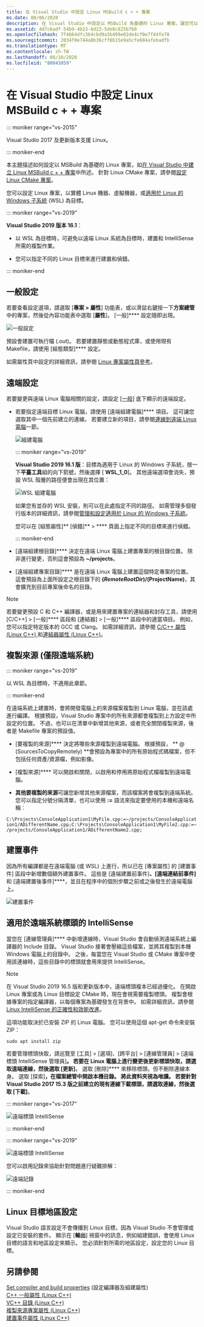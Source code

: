 ```yaml
---
title: 在 Visual Studio 中設定 Linux MSBuild c + + 專案
ms.date: 08/06/2020
description: 在 Visual Studio 中設定以 MSBuild 為基礎的 Linux 專案，讓您可以建立它。
ms.assetid: 4d7c6adf-54b9-4b23-bd23-5de0c825b768
ms.openlocfilehash: 7f4664dfc364cbd9a3b499e02de4cf0e7f44fe78
ms.sourcegitcommit: 2034f8e744a8b36cff8b15e9a5cfe684afebadfb
ms.translationtype: MT
ms.contentlocale: zh-TW
ms.lasthandoff: 08/10/2020
ms.locfileid: "88043859"
---
```

# <a name="configure-a-linux-msbuild-c-project-in-visual-studio"></a>在 Visual Studio 中設定 Linux MSBuild c + + 專案

::: moniker range="vs-2015"

Visual Studio 2017 及更新版本支援 Linux。

::: moniker-end

本主題描述如何設定以 MSBuild 為基礎的 Linux 專案，如[在 Visual Studio 中建立 Linux MSBuild c + + 專案](create-a-new-linux-project.md)中所述。 針對 Linux CMake 專案，請參閱[設定 Linux CMake 專案](cmake-linux-project.md)。

您可以設定 Linux 專案，以實體 Linux 機器、虛擬機器，或[適用於 Linux 的 Windows 子系統](/windows/wsl/about) (WSL) 為目標。

::: moniker range="vs-2019"

**Visual Studio 2019 版本 16.1**：

- 以 WSL 為目標時，可避免以遠端 Linux 系統為目標時，建置和 IntelliSense 所需的複製作業。

- 您可以指定不同的 Linux 目標來進行建置和偵錯。

::: moniker-end

## <a name="general-settings"></a>一般設定

若要查看設定選項，請選取 [**專案 > 屬性**] 功能表，或以滑鼠右鍵按一下**方案總管**中的專案，然後從內容功能表中選取 [**屬性**]。 [一般]**** 設定隨即出現。

![一般設定](media/settings_general.png)

預設會建置可執行檔 (.out)。 若要建置靜態或動態程式庫，或使用現有 Makefile，請使用 [組態類型]**** 設定。

如需屬性頁中設定的詳細資訊，請參閱 [Linux 專案屬性頁參考](prop-pages-linux.md)。

## <a name="remote-settings"></a>遠端設定

若要變更與遠端 Linux 電腦相關的設定，請設定 [[一般](prop-pages/general-linux.md)] 底下顯示的遠端設定。

- 若要指定遠端目標 Linux 電腦，請使用 [遠端組建電腦]**** 項目。 這可讓您選取其中一個先前建立的連線。 若要建立新的項目，請參閱[連線到遠端 Linux 電腦](connect-to-your-remote-linux-computer.md)一節。

   ![組建電腦](media/remote-build-machine-vs2019.png)

   ::: moniker range="vs-2019"

   **Visual Studio 2019 16.1 版**：目標為適用于 Linux 的 Windows 子系統，按一下**平臺工具**組的向下箭號，然後選擇 [ **WSL_1_0**]。 其他遠端選項會消失，預設 WSL 殼層的路徑便會出現在其位置：

   ![WSL 組建電腦](media/wsl-remote-vs2019.png)

   如果您有並存的 WSL 安裝，則可以在此處指定不同的路徑。 如需管理多個發行版本的詳細資訊，請參閱[管理和設定適用於 Linux 的 Windows 子系統](/windows/wsl/wsl-config#set-a-default-distribution)。

   您可以在 [組態屬性]** [偵錯]** > **** 頁面上指定不同的目標來進行偵錯。

   ::: moniker-end

- [遠端組建根目錄]**** 決定在遠端 Linux 電腦上建置專案的根目錄位置。 除非進行變更，否則這會預設為 **~/projects**。

- [遠端組建專案目錄]**** 是在遠端 Linux 電腦上建置這個特定專案的位置。 這會預設為上面所設定之根目錄下的 **$(RemoteRootDir)/$(ProjectName)**，其會擴充到目前專案後命名的目錄。

> [!NOTE]
> 若要變更預設 C 和 C++ 編譯器，或是用來建置專案的連結器和封存工具，請使用 [C/C++] > [一般]**** 區段和 [連結器] > [一般]**** 區段中的適當項目。 例如，您可以指定特定版本的 GCC 或 Clang。 如需詳細資訊，請參閱 [C/C++ 屬性 (Linux C++) ](prop-pages/c-cpp-linux.md)和[連結器屬性 (Linux C++)](prop-pages/linker-linux.md)。

## <a name="copy-sources-remote-systems-only"></a>複製來源 (僅限遠端系統)

::: moniker range="vs-2019"

以 WSL 為目標時，不適用此章節。

::: moniker-end

在遠端系統上建置時，會將開發電腦上的來源檔案複製到 Linux 電腦，並在該處進行編譯。 根據預設，Visual Studio 專案中的所有來源都會複製到上方設定中所設定的位置。 不過，也可以在清單中新增其他來源，或者完全關閉複製來源，後者是 Makefile 專案的預設值。

- [要複製的來源]**** 決定將哪些來源複製到遠端電腦。 根據預設， ** \@ (SourcesToCopyRemotely) **會預設為專案中的所有原始程式碼檔案，但不包括任何資產/資源檔，例如影像。

- [複製來源]**** 可以開啟和關閉，以啟用和停用將原始程式檔複製到遠端電腦。

- **其他要複製的來源**可讓您新增其他來源檔案，而該檔案將會複製到遠端系統。 您可以指定分號分隔清單，也可以使用 **:=** 語法來指定要使用的本機和遠端名稱︰

`C:\Projects\ConsoleApplication1\MyFile.cpp:=~/projects/ConsoleApplication1/ADifferentName.cpp;C:\Projects\ConsoleApplication1\MyFile2.cpp:=~/projects/ConsoleApplication1/ADifferentName2.cpp;`

## <a name="build-events"></a>建置事件

因為所有編譯都是在遠端電腦 (或 WSL) 上進行，所以已在 [專案屬性] 的 [建置事件] 區段中新增數個額外建置事件。 這些是 [遠端建置前事件]****、[遠端連結前事件]**** 和 [遠端建置後事件]****，並且在程序中的個別步驟之前或之後發生於遠端電腦上。

![建置事件](media/settings_buildevents.png)

## <a name="intellisense-for-headers-on-remote-systems"></a><a name="remote_intellisense"></a> 適用於遠端系統標頭的 IntelliSense

當您在 [連線管理員]**** 中新增連線時，Visual Studio 會自動偵測遠端系統上編譯器的 Include 目錄。 Visual Studio 接著會壓縮這些檔案，並將其複製到本機 Windows 電腦上的目錄中。 之後，每當您在 Visual Studio 或 CMake 專案中使用該連線時，這些目錄中的標頭就會用來提供 IntelliSense。

> [!NOTE]
> 在 Visual Studio 2019 16.5 版和更新版本中，遠端標頭複本已經過優化。 在開啟 Linux 專案或為 Linux 目標設定 CMake 時，現在會視需要複製標頭。 複製會根據專案的指定編譯器，以每個專案為基礎發生在背景中。 如需詳細資訊，請參閱[Linux IntelliSense 的正確性和效能改進](https://devblogs.microsoft.com/cppblog/improvements-to-accuracy-and-performance-of-linux-intellisense/)。

這項功能取決於已安裝 ZIP 的 Linux 電腦。 您可以使用這個 apt-get 命令來安裝 ZIP：

```cmd
sudo apt install zip
```

若要管理標頭快取，請巡覽至 [工具] > [選項]、[跨平台] > [連線管理員] > [遠端標頭 IntelliSense 管理員]****。 若要在 Linux 電腦上進行變更後更新標頭快取，請選取遠端連線，然後選取 [更新]****。 選取 [刪除]**** 來移除標頭，但不刪除連線本身。 選取 [探索]****，在**檔案總管**中開啟本機目錄。 將此資料夾視為唯讀。 若要針對 Visual Studio 2017 15.3 版之前建立的現有連線下載標頭，請選取連線，然後選取 [下載]****。

::: moniker range="vs-2017"

![遠端標頭 IntelliSense](media/remote-header-intellisense.png)

::: moniker-end

::: moniker range="vs-2019"

![遠端標頭 IntelliSense](media/connection-manager-vs2019.png)

您可以啟用記錄來協助針對問題進行疑難排解：

![遠端記錄](media/remote-logging-vs2019.png)

::: moniker-end

## <a name="linux-target-locale"></a><a name="locale"></a>Linux 目標地區設定

Visual Studio 語言設定不會傳播到 Linux 目標，因為 Visual Studio 不會管理或設定已安裝的套件。 顯示在 [**輸出**] 視窗中的訊息，例如組建錯誤，會使用 Linux 目標的語言和地區設定來顯示。 您必須針對所需的地區設定，設定您的 Linux 目標。

## <a name="see-also"></a>另請參閱

[Set compiler and build properties](../build/working-with-project-properties.md) (設定編譯器及組建屬性)<br/>
[C++ 一般屬性 (Linux C++)](prop-pages/general-linux.md)<br/>
[VC++ 目錄 (Linux C++)](prop-pages/directories-linux.md)<br/>
[複製來源專案屬性 (Linux C++)](prop-pages/copy-sources-project.md)<br/>
[建置事件屬性 (Linux C++)](prop-pages/build-events-linux.md)
